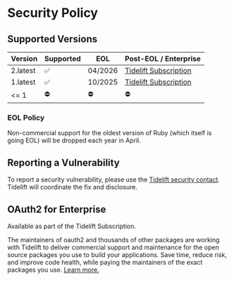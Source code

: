 # Security Policy

## Supported Versions

| Version  | Supported | EOL     | Post-EOL / Enterprise                 |
|----------|-----------|---------|---------------------------------------|
| 2.latest | ✅         | 04/2026 | [Tidelift Subscription][tidelift-ref] |
| 1.latest | ✅         | 10/2025 | [Tidelift Subscription][tidelift-ref] |
| <= 1     | ⛔         | ⛔       | ⛔                                     |

### EOL Policy

Non-commercial support for the oldest version of Ruby (which itself is going EOL) will be dropped each year in April.

## Reporting a Vulnerability

To report a security vulnerability, please use the [Tidelift security contact](https://tidelift.com/security).
Tidelift will coordinate the fix and disclosure.

## OAuth2 for Enterprise

Available as part of the Tidelift Subscription.

The maintainers of oauth2 and thousands of other packages are working with Tidelift to deliver commercial support and maintenance for the open source packages you use to build your applications. Save time, reduce risk, and improve code health, while paying the maintainers of the exact packages you use. [Learn more.][tidelift-ref]

[tidelift-ref]: https://tidelift.com/subscription/pkg/rubygems-oauth2?utm_source=rubygems-oauth2&utm_medium=referral&utm_campaign=enterprise&utm_term=repo

